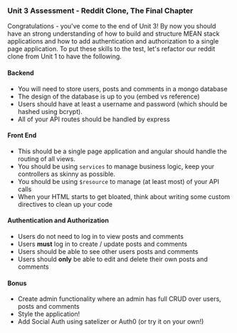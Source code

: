 ### Unit 3 Assessment - Reddit Clone, The Final Chapter

Congratulations - you've come to the end of Unit 3! By now you should have an strong understanding of how to build and structure MEAN stack applications and how to add authentication and authorization to a single page application. To put these skills to the test, let's refactor our reddit clone from Unit 1 to have the following.

#### Backend
- You will need to store users, posts and comments in a mongo database
- The design of the database is up to you (embed vs reference)
- Users should have at least a username and password (which should be hashed using bcrypt).
- All of your API routes should be handled by express 

#### Front End
- This should be a single page application and angular should handle the routing of all views. 
- You should be using `services` to manage business logic, keep your controllers as skinny as possible.
- You should be using `$resource` to manage (at least most) of your API calls 
- When your HTML starts to get bloated, think about writing some custom directives to clean up your code

#### Authentication and Authorization
- Users do not need to log in to view posts and comments
- Users **must** log in to create / update posts and comments
- Users should be able to see other users posts and comments
- Users should **only** be able to edit and delete their own posts and comments

#### Bonus
- Create admin functionality where an admin has full CRUD over users, posts and comments
- Style the application!
- Add Social Auth using satelizer or Auth0 (or try it on your own!) 